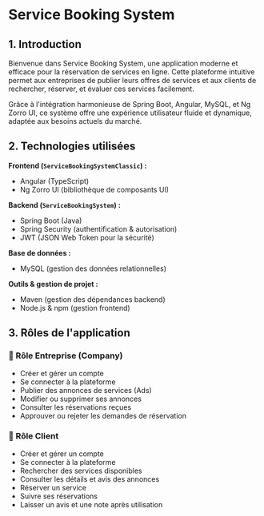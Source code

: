 # Service Booking System

## 1. Introduction

Bienvenue dans Service Booking System, une application moderne et efficace pour la réservation de services en ligne. Cette plateforme intuitive permet aux entreprises de publier leurs offres de services et aux clients de rechercher, réserver, et évaluer ces services facilement.

Grâce à l'intégration harmonieuse de Spring Boot, Angular, MySQL, et Ng Zorro UI, ce système offre une expérience utilisateur fluide et dynamique, adaptée aux besoins actuels du marché.

## 2. Technologies utilisées

**Frontend (`ServiceBookingSystemClassic`) :**


- Angular (TypeScript)  
- Ng Zorro UI (bibliothèque de composants UI)  

**Backend (`ServiceBookingSystem`) :**

- Spring Boot (Java)  
- Spring Security (authentification & autorisation)  
- JWT (JSON Web Token pour la sécurité)  

**Base de données :**

- MySQL (gestion des données relationnelles)  

**Outils & gestion de projet :**

- Maven (gestion des dépendances backend)  
- Node.js & npm (gestion frontend)  

## 3. Rôles de l'application

### 🏢 Rôle Entreprise (Company)

- Créer et gérer un compte  
- Se connecter à la plateforme  
- Publier des annonces de services (Ads)  
- Modifier ou supprimer ses annonces  
- Consulter les réservations reçues  
- Approuver ou rejeter les demandes de réservation  

### 👤 Rôle Client

- Créer et gérer un compte  
- Se connecter à la plateforme  
- Rechercher des services disponibles  
- Consulter les détails et avis des annonces  
- Réserver un service  
- Suivre ses réservations  
- Laisser un avis et une note après utilisation  
